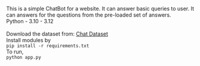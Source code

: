 This is a simple ChatBot for a website. It can answer basic queries to user. It can answers for the questions from the pre-loaded set of answers.
<br>
Python - 3.10 - 3.12<br><br>
Download the dataset from: <a href="https://www.kaggle.com/datasets/grafstor/simple-dialogs-for-chatbot">Chat Dataset</a>
<br>
Install modules by<br>
```pip install -r requirements.txt```
<br>
To run, <br>
```python app.py```
<br>

